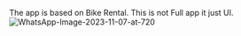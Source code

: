 The app is based on Bike Rental.
This is not Full app it just UI.
![WhatsApp-Image-2023-11-07-at-720](https://github.com/SachinMall/bike_rental_ui_assignment/assets/137764841/fdc2d1b0-5a3d-4ef2-853b-c1beb6cebd2e)
